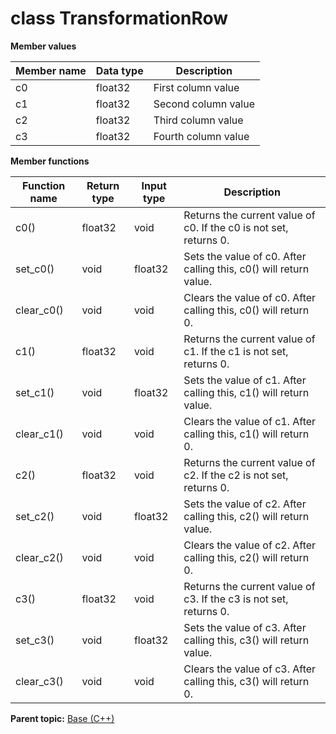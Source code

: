 # class TransformationRow

 **Member values** 

|Member name|Data type|Description|
|-----------|---------|-----------|
|c0|float32|First column value|
|c1|float32|Second column value|
|c2|float32|Third column value|
|c3|float32|Fourth column value|

 **Member functions** 

|Function name|Return type|Input type|Description|
|-------------|-----------|----------|-----------|
|c0\(\)|float32|void|Returns the current value of c0. If the c0 is not set, returns 0.|
|set\_c0\(\)|void|float32|Sets the value of c0. After calling this, c0\(\) will return value.|
|clear\_c0\(\)|void|void|Clears the value of c0. After calling this, c0\(\) will return 0.|
|c1\(\)|float32|void|Returns the current value of c1. If the c1 is not set, returns 0.|
|set\_c1\(\)|void|float32|Sets the value of c1. After calling this, c1\(\) will return value.|
|clear\_c1\(\)|void|void|Clears the value of c1. After calling this, c1\(\) will return 0.|
|c2\(\)|float32|void|Returns the current value of c2. If the c2 is not set, returns 0.|
|set\_c2\(\)|void|float32|Sets the value of c2. After calling this, c2\(\) will return value.|
|clear\_c2\(\)|void|void|Clears the value of c2. After calling this, c2\(\) will return 0.|
|c3\(\)|float32|void|Returns the current value of c3. If the c3 is not set, returns 0.|
|set\_c3\(\)|void|float32|Sets the value of c3. After calling this, c3\(\) will return value.|
|clear\_c3\(\)|void|void|Clears the value of c3. After calling this, c3\(\) will return 0.|

**Parent topic:** [Base \(C++\)](../../summary_pages/Base.md)


